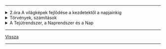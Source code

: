 
---

<details>
<summary>2.óra A világképek fejlődése a kezdetektől a napjainkig</summary>

---

> **Ókor**
> - Geocentrikus világkép.
> - Stonehendge: kr.e. 2600 csillagvizsgáló maradványa
> - Arisztarkhosz: Nap - Hold távolságának meghatározása
> - Eratoszthenész: Földünk méreteinek kiszámítása
> - Ptolemaiosz: geocentrikus világkép
> - Középkor: heliocentrikus világkép - Kopernikusz
> - Magellán: Föld körbehajózása - gömbalak bizonyítéka
> - Giordano Bruno: Napunk egy csillag a többi között- máglyán végezte ezért a nézetéért
> - Újkor: Galilei - az első tácsöves megfigyelő
> - Kepler: bolygók mozgástörvényeit írta le
> - Newton: tömegvonzás vagy gravitáció törvénye
> - Mai világképünk: Világegyetemünk térben és időben végtelennek tekinthető.
> - Felépítése: Naprendszer - Tejútrendszer - Metagalaxis - Világegyetem (univerzum)

> **Az űrkutatás rövid kronológiája**
> - 1957: szovjet Szputnyik - az első mesterséges hold
> - 1961: Jurij Gagarin - az első ember, aki megkerüli a földet űrhjóval
> - 1962: John Glenn - is Föld körüli pályán
> - 1969: Holdra lépés - Neil Armstrong és Buzz Aldrin
> - 1971: első űrállomás (Szaljut) Föld körüli pályán
> - 1975: közös szovjet-amerikai űrrepülés - Apollo és Szojuz összekapcsolása
> - 1980: magyar űrhajósunk - Farkas Bertalan
> - 1986: MIR űrállomás felbocsátása
> - 1990: Hubble űrteleszkóp üzembe állítása
> - 1997: Pathfinder marsjáró fotókat küld a vörös bolygóról
> - 1998: a Nemzetközi Űrállomás építésének kezdete
> - 2001: 15év után "leszedik" a MIR űrállomást - az első civil (Dennis Tito) az űrben - elkezdik a munkát az épülő, új űrállomáson
> - 2004 - 2005: kutató űrszonda (Mars Expressz) a Mars fölött, űrjárművek (Spirit, Opportunity) vizsgálják a bolygó felszínét
> - 2007: Charles Simonyi űrturista a Nemzetközi Űrállomáson
> - 2008: a Phoneix űrszonda víz után kutat a Marson
> - 2009: Kepler űrtávcső felbocsájtása
> - 2011: intenzíven kutatják az exobolygókat (idegen csillag körül mozgó bolygó) hazánkban is
> - 2012: Kína űrállomást épít - leszállt a Curiosity a Marsra és víz jelenlétét mutatta ki fúrásmintában 2013-ban
> - 2014: meteoritot talált a Curiosity. A Rosetta űrszonda 2014 őszétől vizsgálja a Csurjumov-Geraszimenko üstököst, amelyből vízpára és por lövell ki
> - 2015: a Plútó, Hydra nevű holdját vizsgálja a New Horisons
> - 2016: Kína Föld körüli pályára állított egy kísérleti űrállomást

> ### Érdekesség
> Elon Musk (rakéta)sprotauója az űrben. A SpaceX lőtte ki a piros Tesla Roadstere-t 2018 év elején. Égitestként szerepel a NASA adatbázisában.

> Curiosity: nedves törmelékbe fúrt 6cm mélyen a Marson, önmagát navigálja a terepen, 2000˚C-ot bír a hővédő pajzsa, saját facebook profilja van. **ÉRDEMES MEGNÉZNI**: [Curiosity on Mars](https://de-de.facebook.com/MarsCuriosity/)

---

</details>

<details>
<summary>Törvények, számítások</summary>

---

> | Kepler - törvényei |  |
> | :-- | :-- |
> | I. minden bolygó olyan elipszis alakú pályán kering, amelynek az egyik gyújtópontjában a nap helyezkedik el. | ![kepler_1.jpg](../../images/kepler_1.jpg) |
> | II. a bolygótól a napig húzott vezérsugár, egyenlő idők alatt egyenlő területeket súrol. | ![kepler_2.jpg](../../images/kepler_2.jpg) |
> | III. a bolygók keringési idejének négyzetei úgy aránylanak egymáshoz, mint fél nagytengelyeik köbei.<br><br>$\frac{T1^{2}}{T2^{2}} = \frac{a1^{3}}{a2^{3}}$ | ![kepler_3.jpg](../../images/kepler_3.jpg) |
>

> Mars keringési ideje:
>
> - $T1$ = Mars
> - $T2$ = Föld
>
> - $\frac{T1^{2}}{T2^{2}} = \frac{a1^{3}}{a2^{3}} = \frac{T1^{2}}{365^{2}} = \frac{228^{3millió}}{150^{3millió}} = \frac{11852352}{3375000} = 3.5$
>
> $365^{2} = 133225 * 3.5 = \sqrt{466287.5} = 683 nap$

> **Newton** - tömegvonzás törvénye:
> - a tömegvonzás egyenesen arányos a testek tömegével, fordítottan viszont a közöttük lévő távolság négyzetével.
>
> $F = G * \frac{m1*m2}{v^2}$
>
> példa:
>
> tanár: 70kg
> diák: 60kg
> távolság köztük: 3.5m
> 
> $\frac{70*60}{3.5^{2}} = \frac{4200}{12.25} = 342.8 \frac{Nm^{2}}{Kg^{2}}$

---

</details>

<details>
<summary>A Tejútrendszer, a Naprendszer és a Nap</summary>

---

> ### Tejútrendszer (Galaxis, The milky way):
> Oldalnézetben, mint két egymásra rakott mélytányér, átmérője 100ezer fényév, felülnézetben spirál, óramutató járásával ellentétes forgás.
>
> ![tejutrendszer 001](../../images/tejutrendszer_001.png)
>
> #### Alkotórészei:
> - mag-kb.: 10<sup>13</sup>-on csillag, csillagközi anyag.
> #### Fogalmak
> - Csillag: gáz (plazma) állapotú, saját fénye és hőtermelése van
> - Fényév: az a távolság, amelyet a fény 1 év alatt megtesz. $300000\frac{km}{s}$
> - Parsec: 3.26 fényév
>    - ![fényév jpg](../../images/fenyev.jpg)
> - Naprendszer: (ahol a Nap gravitációja érvényesül, kb.: 2 fényév sugarú gömb):
>    - ![Naprendszer](../../images/naprendszer.jpg)
> - 1 CSE (csillagászati egység): 150 millió km
>    - Természetes tagjai: Nap, nagybolygók, kisbolygók, holdak, üstökösök, meteorok, bolygóközi anyag
>
> - A Nap anyaga: gáz állapotú plazma, 73% hidrogén, 25% hélium, 2% nehéz anyag.
>    - Energiatermelése: hidrogén alakul át héliummá, atommagreakcióban.
>    - Szerkezete: Mag, légkör (fotoszféra, kromoszféra, korona).
>
> - Kőzet vagy föld típusú (belső) bolygók:
>    - Merkúr, Vénusz, Föld, Mars
> - Gáz vagy Jupiter típusú (külső) bolygók:
>    - Jupiter, Szaturnusz, Uránusz, Neptunusz
>
> - Mesterséges tagok:
>    - ember által felbocsájtott eszközök

> :memo: **Jegyzet**:
>
> *A Nap sugárzása*:
>> a Napból érkező sugárzás 7%-a ultraibolya és röntgen sugárzás, 46%-a a látható fény, 47%-a pedig infravörös. Alacsony Napállásnál a légkörön át megtett út hosszabb, ezért a sárga fény elvész és vörös-narancs színek láthatók. A rövidhullámú röntgen és ultraibolya sugarak nagy részét elnyeli a sztratoszféra ózonrétege, így megakadályozza az élő szervezetek sejtjeinek roncsolódását. A szivárvány színei, amelyek például akkor láthatóak, ha "esőfüggönyön" átsüt a Nap (a fehért bontják alkotó színeire a prizmaként viselkedő vízcseppek) sorrendben a következők: vörös, narancs, sárga, türkiz, kék, ibolya.

> | Nagybolygók, törpe és kisbolygók, üstökösök, meteorok, meteoriterek és mesterséges égitestek |  |  |
> | :-- | :-- | :-: |
> | **Nagybolygók** |  |  |
> | Név | Leírás | Kép |
> | Merkúr | 300˚C, éjszakai oldal -180˚C, nincs légköre, sok rajta a meteoritkráter. | ![Merkur](../../images/merkur.png) |
> | Vénusz (esthajnal csillag) | visszavert fénye erős (97-98%-os albedo), óriási az üvegházhatás a sűrű felhőzet miatt, 500˚C van a felszínén. | ![Vénusz](../../images/venus.png) |
> | Mars | két holdja van, sarki jégsapkák, 20km fölötti hegyek, vízmosta száraz völgyek, vörös szín a vasérctől, 1997 óta robotokkal kutatják. | ![Mars](../../images/mars.png) |
> | Jupiter | legnagyobb, Nagy Vörös foltja van, külseje folyékony. | ![Jupiter](../../images/jupiter.png) |
> | Szaturnusz | szép a gyűrűrendszere, hidrogén és hélium építi fel. | ![Szaturnusz](../../images/szaturnusz.png) |
> | Uránusz | dőlt helyzetben forog, szinte gurul a Nap körül, kicsi az albedója, -200˚C. | ![Uránusz](../../images/uranusz.png) |
> | Neptunusz | kékes színű a metántól, felhői vannak. | ![Neptunusz](../../images/neptunusz.png) |

> | **Kisbolygók belső övezete** |  |
> | :-- | :-: |
> | Mars, Jupiter és Szaturnusz között legnagyobb a Ceres (933Km átmérőjű törpebolygó) |  | ![Ceres](../../images/ceres.png) |

> | **Kuiper-övezet** |  |  |
> | :-- | :-- | :-: |
> | Plútó | 2006-ban levették a bolygók névsorából, ma törpebolygó a törmelékövben, talán a Neptunusz holdja lehetett | ![Plutó](../../images/pluto.png) |

> | **Üstökösök (kométák)** |  |  |
> | :-- | :-- | :-: |
> | Felépítésük:<br>&nbsp;- mag<br>&nbsp;-üstök<br>&nbsp;-csóva | Leghíresebb a Halley, amely 76 évenként jön (1986-ban volt legutóbb). Parabolapályán mozognak. | ![Comet](../../images/comet.jpg) |

> | **Meteorok** |  |
> | :-- | :-: |
> | Valószínűleg szétrobbant üstökösmaradványok, legtöbbjük a légkörbe érve felizzik és elég (hullócsillag, augusztus 11.-e körül az éves csúcspont). Földre hulló meteor a meteorit, amely krátert hoz létre. Legismertebb a 22000 éves Barringer kráter az USA-ban. 1908-ban meteoriteső Tunguszkában (Szibéria), meteorfelrobbanás 2014 Cseljabinszk (Oroszország). Magyarország: kabai meteorit, amely 3Kg-os. |  | ![Meteor](../../images/meteor.png) |

> | **Mesterséges égitestek** |  |
> | :-- | :-: |
> | - műholdak<br>- űrállomások<br>- űrhajók<br>-űrrepülőgépek<br>- űrjárművek<br>- űrszemét | ![ISS](../../images/ISS.jpg) |

---

</details>

---

[Vissza](../../../README.md)

---
